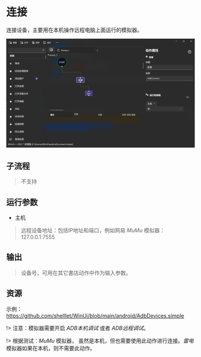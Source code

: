 # 连接 
连接设备，主要用在本机操作远程电脑上面运行的模拟器。


![AdbConnect](./images/02.png ':size=90%')

## 子流程

> 不支持

## 运行参数

* 主机
> 远程设备地址：包括IP地址和端口，例如网易 *MuMu* 模拟器：127.0.0.1:7555

## 输出 

> 设备号，可用在其它書店动作中作为输入参数。

## 资源

示例：https://github.com/shelllet/WinUi/blob/main/android/AdbDevices.simple


!> 注意：模拟器需要开启 *ADB本机调试* 或者 *ADB远程调试*。

!> 根据测试：*MuMu* 模拟器， 虽然是本机，但也需要使用此动作进行连接。*雷电*模拟器如果在本机，则不需要此动作。

